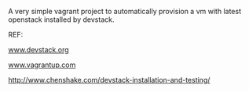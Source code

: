 A very simple vagrant project to automatically provision a vm with latest openstack installed by devstack.

REF:

www.devstack.org

www.vagrantup.com

http://www.chenshake.com/devstack-installation-and-testing/

